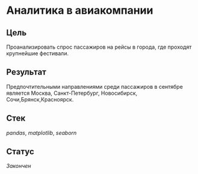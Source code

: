 # Аналитика в авиакомпании

## Цель
Проанализировать спрос пассажиров на рейсы в города, где проходят крупнейшие фестивали.
## Результат
Предпочтительными направлениями среди пассажиров в сентябре является Москва, Санкт-Петербург, Новосибирск, Сочи,Брянск,Красноярск.
## Стек
_pandas_, _matplotlib_, _seaborn_
## Статус
_Закончен_
